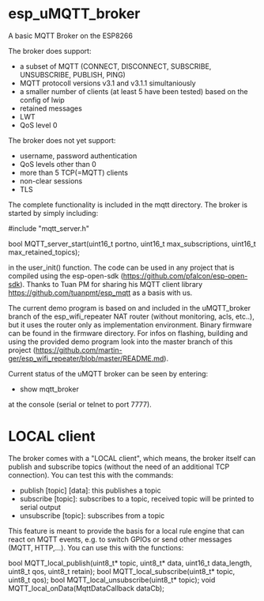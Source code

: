 # esp_uMQTT_broker
A basic MQTT Broker on the ESP8266

The broker does support:
- a subset of MQTT (CONNECT, DISCONNECT, SUBSCRIBE, UNSUBSCRIBE, PUBLISH, PING)
- MQTT protocoll versions v3.1 and v3.1.1 simultaniously
- a smaller number of clients (at least 5 have been tested) based on the config of lwip
- retained messages
- LWT
- QoS level 0

The broker does not yet support:
- username, password authentication
- QoS levels other than 0
- more than 5 TCP(=MQTT) clients
- non-clear sessions
- TLS

The complete functionality is included in the mqtt directory. The broker is started by simply including:

#include "mqtt_server.h"

bool MQTT_server_start(uint16_t portno, uint16_t max_subscriptions, uint16_t max_retained_topics);

in the user_init() function. The code can be used in any project that is compiled using the esp-open-sdk (https://github.com/pfalcon/esp-open-sdk). Thanks to Tuan PM for sharing his MQTT client library https://github.com/tuanpmt/esp_mqtt as a basis with us.

The current demo program is based on and included in the uMQTT_broker branch of the esp_wifi_repeater NAT router (without monitoring, acls, etc..), but it uses the router only as implementation environment. Binary firmware can be found in the firmware directory. For infos on flashing, building and using the provided demo program look into the master branch of this project (https://github.com/martin-ger/esp_wifi_repeater/blob/master/README.md).

Current status of the uMQTT broker can be seen by entering:

- show mqtt_broker

at the console (serial or telnet to port 7777).

# LOCAL client
The broker comes with a "LOCAL client", which means, the broker itself can publish and subscribe topics (without the need of an additional TCP connection). You can test this with the commands:

- publish [topic] [data]: this publishes a topic
- subscribe [topic]: subscribes to a topic, received topic will be printed to serial output
- unsubscribe [topic]: subscribes from a topic

This feature is meant to provide the basis for a local rule engine that can react on MQTT events, e.g. to switch GPIOs or send other messages (MQTT, HTTP,...). You can use this with the functions:

bool MQTT_local_publish(uint8_t* topic, uint8_t* data, uint16_t data_length, uint8_t qos, uint8_t retain);
bool MQTT_local_subscribe(uint8_t* topic, uint8_t qos);
bool MQTT_local_unsubscribe(uint8_t* topic);
void MQTT_local_onData(MqttDataCallback dataCb);


